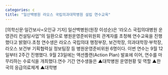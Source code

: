 ```yaml
---
categories: c
title: "일산백병원 라오스 국립의과대학병원 설립 연수교육"
---
```

[의학신문·일간보사=오인규 기자] 일산백병원(원장 이성순)은 ‘라오스 국립의대병원 운영관리 컨설팅사업"의 일환으로 병원운영준비위원회 관계자를 초청해 연수교육을 진행했다고 밝혔다.초청 연수생은 라오스 국립의대 행정부장, 보건학장, 의과대학장·부학장, 라오스 보건부 기획협력실 정보팀장 등 병원운영준비위원 6명이다. 이번 연수는 9월 12일부터 2주간 진행했다. 9월 23일에는 액션플랜(Action Plan) 발표에 이어, 연수를 마무리하는 수료식을 개최했다.연수 기간 연수생들은 ▲대학병원 운영현황 및 역할 ▲한국의 응급의료체계 ▲대학병